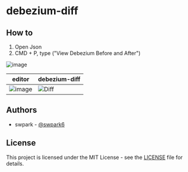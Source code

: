 # debezium-diff

## How to
1. Open Json
2. CMD + P, type ("View Debezium Before and After")

![image](https://github.com/user-attachments/assets/e27aa47c-f11d-4e5b-a0c5-7376a92998a9)

| editor            | debezium-diff     |
|-------------------|-------------------|
| ![image](https://github.com/user-attachments/assets/e252ebe2-6a74-4c2b-928c-d046dacebdad) | ![Diff](https://github.com/user-attachments/assets/2bf88b69-ea79-4d0c-9032-94c1039f0a4c)  |

## Authors

- swpark - [@swpark6](https://github.com/swpark6)

## License

This project is licensed under the MIT License - see the [LICENSE](LICENSE) file for details.

